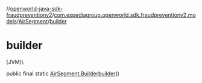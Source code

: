 //[openworld-java-sdk-fraudpreventionv2](../../../index.md)/[com.expediagroup.openworld.sdk.fraudpreventionv2.models](../index.md)/[AirSegment](index.md)/[builder](builder.md)

# builder

[JVM]\

public final static [AirSegment.Builder](-builder/index.md)[builder](builder.md)()
